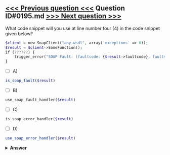 [<<< Previous question <<<](0194.md)   Question ID#0195.md   [>>> Next question >>>](0196.md)
---

What code snippet will you use at line number four (4) in the code snippet given below?

```php
$client = new SoapClient("any.wsdl", array('exceptions' => 0));
$result = $client->SomeFunction();
if (??????) {
    trigger_error("SOAP Fault: (faultcode: {$result->faultcode}, faultstring: {$result->faultstring})", E_USER_ERROR);
}
```

- [ ] A)
```php
is_soap_fault($result)
```

- [ ] B)
```php
use_soap_fault_handler($result)
```

- [ ] C)
```php
is_soap_error_handler($result)
```

- [ ] D)
```php
use_soap_error_handler($result)
```


<details><summary><b>Answer</b></summary>
<p>
  Answer: <strong>A</strong>
</p>
</details>
